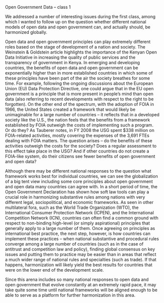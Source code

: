 Open Government Data – class 1

We addressed a number of interesting issues during the first class, among which I wanted to follow up on the question whether different national models of open data and open government can, and actually should, be harmonized globally.

Open data and open government principles can play extremely different roles based on the stage of development of a nation and society.  The Weinstein & Goldstein article highlights the importance of the Kenyan Open Data Initiative in increasing the quality of public services and the transparency of government in Kenya.  In emerging and developing countries, the benefits of open data and open government can be exponentially higher than in more established countries in which some of these principles have been part of the air the society breathes for some time.  For example, following the ongoing discussions about the European Union (EU) Data Protection Directive, one could argue that in the EU open government is a principle that is more present in people’s mind than open data (also referring to recent developments with respect to the right to be forgotten).  On the other end of the spectrum, with the adoption of FOIA in 1966, the United States created a framework that would likely be unimaginable for a large number of countries – it reflects that in a developed society like the U.S., the nation feels that the benefits from a framework established by FOIA outweigh the costs of implementing such a program.  Or do they?  As Tauberer notes, in FY 2008 the USG spent $338 million on FOIA-related activities, mostly covering the expenses of the 3,691 FTEs dealing with FOIA matters.  The question arises – do the benefits of these activities outweigh the costs for the society?  Does a regular assessment to this effect take place in the USG?  And if other countries do not create a FOIA-like system, do their citizens see fewer benefits of open government and open data? 

Although there may be different national responses to the question what framework works best for individual countries, we can see the globalization of a big tent view including some core principles about open government and open data many countries can agree with.  In a short period of time, the Open Government Declaration has shown how soft law tools can play a crucial role in harmonizing substantive rules among nations with very different legal, sociopolitical, and economic frameworks.  As seen in other multilateral fora, such as the World Trade Organization (WTO), the International Consumer Protection Network (ICPEN), and the International Competition Network (ICN), countries can often find a common ground with respect to non-binding high-level (or simply aspirational) principles that generally apply to a large number of them.  Once agreeing on principles as international best practice, the next step, however, is how countries can implement these practices – when national substantive and procedural rules converge among a large number of countries (such as in the case of antitrust and competition law and policy), finding global consensus on key issues and putting them to practice may be easier than in areas that reflect a much wider range of national rules and specialties (such as trade).  If that happens, harmonization will likely yield the best results for countries that were on the lower end of the development scale. 

Since this arena includes so many national responses to open data and open government that evolve constantly at an extremely rapid pace, it may take quite some time until national frameworks will be aligned enough to be able to serve as a platform for further harmonization in this area.
